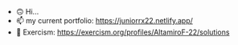 - 🙃 Hi...
- 📫 my current portfolio: https://juniorrx22.netlify.app/
- 📐 Exercism: https://exercism.org/profiles/AltamiroF-22/solutions
